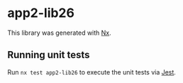 # app2-lib26

This library was generated with [Nx](https://nx.dev).

## Running unit tests

Run `nx test app2-lib26` to execute the unit tests via [Jest](https://jestjs.io).
